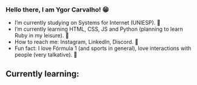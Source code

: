 ### Hello there, I am Ygor Carvalho! 😁

- I’m currently studying on Systems for Internet (UNIESP). 🎒
- I’m currently learning HTML, CSS, JS and Python (planning to learn Ruby in my leisure). 💭
- How to reach me: Instagram, LinkedIn, Discord. 📮
- Fun fact: I love Fórmula 1 (and sports in general), love interactions with people (very talkative). 🍞

## Currently learning: 

<div>
  <img scr="https://cdn.jsdelivr.net/gh/devicons/devicon/icons/css3/css3-original.svg" width "40" height "40"/> 
  <img scr="https://cdn.jsdelivr.net/gh/devicons/devicon/icons/javascript/javascript-original.svg" width "40" height "40"/> 
  <img scr="https://cdn.jsdelivr.net/gh/devicons/devicon/icons/python/python-original.svg" width "40" height "40"/>
<div/> 
